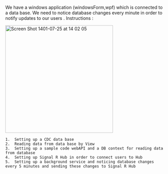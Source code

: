 We have a windows application (windowsForm,wpf) which is connected to a data base. 
We need to notice database changes every minute in order to notify updates to our users .
Instructions :



<img width="337" alt="Screen Shot 1401-07-25 at 14 02 05" 
src="https://user-images.githubusercontent.com/61118112/196400255-17265a91-df07-4e64-aeab-37b78154562a.png">
	
	
	
	
	1.	Setting up a CDC data base
	2.	Reading data from data base by View
	3.	Setting up a sample code webAPI and a DB context for reading data from database
	4.	Setting up Signal R Hub in order to connect users to Hub
	5.	Setting up a background service and noticing database changes every 5 minutes and sending these changes to Signal R Hub

